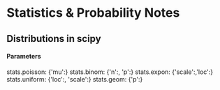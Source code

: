 # Statistics & Probability Notes

## Distributions in  scipy

#### Parameters
stats.poisson: {'mu':}
stats.binom: {'n':, 'p':}
stats.expon: {'scale':,'loc':}
stats.uniform: {'loc':, 'scale':}
stats.geom: {'p':}
